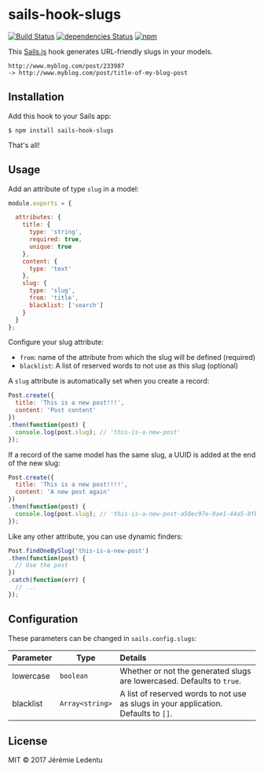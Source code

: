 # sails-hook-slugs

[![Build Status](https://travis-ci.org/jledentu/sails-hook-slugs.svg?branch=master)](https://travis-ci.org/jledentu/sails-hook-slugs) [![dependencies Status](https://david-dm.org/jledentu/sails-hook-slugs/status.svg)](https://david-dm.org/jledentu/sails-hook-slugs) [![npm](https://img.shields.io/npm/v/sails-hook-slugs.svg)](https://www.npmjs.com/package/sails-hook-slugs)

This [Sails.js](https://github.com/balderdashy/sails) hook generates URL-friendly slugs in your models.

```
http://www.myblog.com/post/233987
-> http://www.myblog.com/post/title-of-my-blog-post
```

## Installation

Add this hook to your Sails app:

```shell
$ npm install sails-hook-slugs
```

That's all!

## Usage

Add an attribute of type `slug` in a model:

```js
module.exports = {

  attributes: {
    title: {
      type: 'string',
      required: true,
      unique: true
    },
    content: {
      type: 'text'
    },
    slug: {
      type: 'slug',
      from: 'title',
      blacklist: ['search']
    }
  }
};
```

Configure your slug attribute:

* `from`: name of the attribute from which the slug will be defined (required)
* `blacklist`: A list of reserved words to not use as this slug (optional)


A `slug` attribute is automatically set when you create a record:

```js
Post.create({
  title: 'This is a new post!!!',
  content: 'Post content'
})
.then(function(post) {
  console.log(post.slug); // 'this-is-a-new-post'
});
```

If a record of the same model has the same slug, a UUID is added at the end of the new slug:

```js
Post.create({
  title: 'This is a new post!!!!',
  content: 'A new post again'
})
.then(function(post) {
  console.log(post.slug); // 'this-is-a-new-post-a50ec97e-9ae1-44a5-8fb2-81c665b61538'
});
```

Like any other attribute, you can use dynamic finders:

```js
Post.findOneBySlug('this-is-a-new-post')
.then(function(post) {
  // Use the post
})
.catch(function(err) {
  // ...
});
```

## Configuration

These parameters can be changed in `sails.config.slugs`:

Parameter      | Type                | Details
-------------- | ------------------- |:---------------------------------
lowercase | `boolean` | Whether or not the generated slugs are lowercased. Defaults to `true`.
blacklist | `Array<string>` | A list of reserved words to not use as slugs in your application. Defaults to `[]`.

## License

MIT © 2017 Jérémie Ledentu
